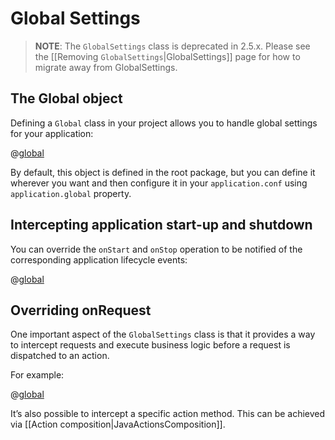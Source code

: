<!--- Copyright (C) 2009-2016 Typesafe Inc. <http://www.typesafe.com> -->
# Global Settings

> **NOTE**: The `GlobalSettings` class is deprecated in 2.5.x.  Please see the [[Removing `GlobalSettings`|GlobalSettings]] page for how to migrate away from GlobalSettings. 

## The Global object

Defining a `Global` class in your project allows you to handle global settings for your application:

@[global](code/javaguide/application/simple/Global.java)

By default, this object is defined in the root package, but you can define it wherever you want and then configure it in your `application.conf` using `application.global` property.

## Intercepting application start-up and shutdown

You can override the `onStart` and `onStop` operation to be notified of the corresponding application lifecycle events:

@[global](code/javaguide/application/startstop/Global.java)

## Overriding onRequest

One important aspect of  the ```GlobalSettings``` class is that it provides a way to intercept requests and execute business logic before a request is dispatched to an action.

For example:

@[global](code/javaguide/application/intercept/Global.java)

It’s also possible to intercept a specific action method. This can be achieved via [[Action composition|JavaActionsComposition]].
